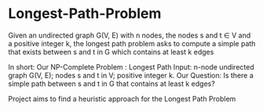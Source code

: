 # Longest-Path-Problem
Given an undirected graph G(V, E) with n nodes, the nodes s and t ∈ V and a positive integer k, the longest path problem asks to compute a simple path that exists between s and t in G which contains at least k edges

In short:
Our NP-Complete Problem : Longest Path 
Input: n-node undirected graph G(V, E); nodes s and t in V; positive integer k. 
Our Question: Is there a simple path between s and t in G that contains at least k edges?

Project aims to find a heuristic approach for the Longest Path Problem

